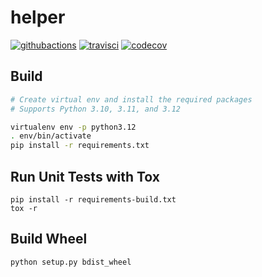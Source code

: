 # helper

[![githubactions](https://github.com/kyhau/aws-tools/workflows/Build-Test/badge.svg)](https://github.com/kyhau/aws-tools/actions)
[![travisci](https://travis-ci.org/kyhau/aws-tools.svg?branch=master)](https://travis-ci.org/kyhau/aws-tools)
[![codecov](https://codecov.io/gh/kyhau/aws-tools/branch/master/graph/badge.svg)](https://codecov.io/gh/kyhau/aws-tools)

## Build

```bash
# Create virtual env and install the required packages
# Supports Python 3.10, 3.11, and 3.12

virtualenv env -p python3.12
. env/bin/activate
pip install -r requirements.txt
```

## Run Unit Tests with Tox

```
pip install -r requirements-build.txt
tox -r
```

## Build Wheel

```bash
python setup.py bdist_wheel
```
